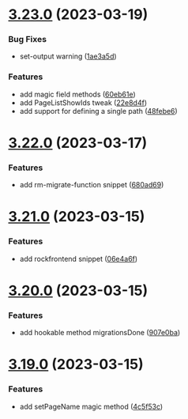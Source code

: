 # [3.23.0](https://github.com/baumrock/RockMigrations/compare/v3.22.0...v3.23.0) (2023-03-19)


### Bug Fixes

* set-output warning ([1ae3a5d](https://github.com/baumrock/RockMigrations/commit/1ae3a5de4e7ef7ee557ce3b84af555b94fa0846e))


### Features

* add magic field methods ([60eb61e](https://github.com/baumrock/RockMigrations/commit/60eb61e69a7917a2653eab642c89fbf794cbbc42))
* add PageListShowIds tweak ([22e8d4f](https://github.com/baumrock/RockMigrations/commit/22e8d4fa608d892d7cb964989d724ab8a1a7510e))
* add support for defining a single path ([48febe6](https://github.com/baumrock/RockMigrations/commit/48febe663b80a715159717a5b815599ce54dd338))



# [3.22.0](https://github.com/baumrock/RockMigrations/compare/v3.21.0...v3.22.0) (2023-03-17)


### Features

* add rm-migrate-function snippet ([680ad69](https://github.com/baumrock/RockMigrations/commit/680ad69fdbe478348ef9409a0ee750c8d7afbaa2))



# [3.21.0](https://github.com/baumrock/RockMigrations/compare/v3.20.0...v3.21.0) (2023-03-15)


### Features

* add rockfrontend snippet ([06e4a6f](https://github.com/baumrock/RockMigrations/commit/06e4a6f853e9cab69e04f97bf1354d6b3ad823f2))



# [3.20.0](https://github.com/baumrock/RockMigrations/compare/v3.19.0...v3.20.0) (2023-03-15)


### Features

* add hookable method migrationsDone ([907e0ba](https://github.com/baumrock/RockMigrations/commit/907e0ba6b7963c2f7327227ecba948d8dc668be2))



# [3.19.0](https://github.com/baumrock/RockMigrations/compare/v3.18.1...v3.19.0) (2023-03-15)


### Features

* add setPageName magic method ([4c5f53c](https://github.com/baumrock/RockMigrations/commit/4c5f53c88d58c32720fa82823ecd83fa3cb1397b))



